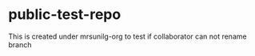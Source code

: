 # public-test-repo
This is created under mrsunilg-org to test if collaborator can not rename branch
